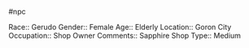 #npc 

Race:: Gerudo
Gender:: Female
Age:: Elderly
Location:: Goron City
Occupation:: Shop Owner
Comments:: Sapphire Shop
Type:: Medium
